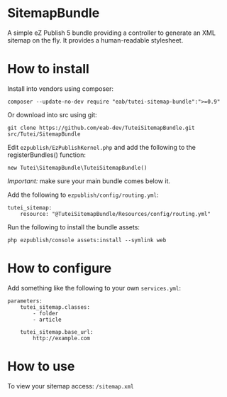 # SitemapBundle

A simple eZ Publish 5 bundle providing a controller to generate an XML sitemap on the fly.
It provides a human-readable stylesheet.

# How to install

Install into vendors using composer:

	composer --update-no-dev require "eab/tutei-sitemap-bundle":">=0.9"

Or download into src using git:

    git clone https://github.com/eab-dev/TuteiSitemapBundle.git src/Tutei/SitemapBundle

Edit `ezpublish/EzPublishKernel.php` and add the following to the registerBundles() function:

    new Tutei\SitemapBundle\TuteiSitemapBundle()

*Important:* make sure your main bundle comes below it.

Add the following to `ezpublish/config/routing.yml`:

    tutei_sitemap:
        resource: "@TuteiSitemapBundle/Resources/config/routing.yml"

Run the following to install the bundle assets:

    php ezpublish/console assets:install --symlink web

# How to configure

Add something like the following to your own `services.yml`:

	parameters:
	    tutei_sitemap.classes:
	        - folder
	        - article

	    tutei_sitemap.base_url:
	        http://example.com

# How to use

To view your sitemap access: `/sitemap.xml`
